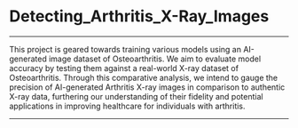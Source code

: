 # Detecting_Arthritis_X-Ray_Images

<hr>

This project is geared towards training various models using an AI-generated image dataset of Osteoarthritis. We aim to evaluate model accuracy by testing them against a real-world X-ray dataset of Osteoarthritis. Through this comparative analysis, we intend to gauge the precision of AI-generated Arthritis X-ray images in comparison to authentic X-ray data, furthering our understanding of their fidelity and potential applications in improving healthcare for individuals with arthritis.


<hr>
